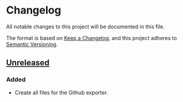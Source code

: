 # Changelog

All notable changes to this project will be documented in this file.

The format is based on [Keep a Changelog](https://keepachangelog.com/en/1.0.0/),
and this project adheres to [Semantic Versioning](https://semver.org/spec/v2.0.0.html).

## [Unreleased]

### Added

- Create all files for the Github exporter.

[Unreleased]: https://github.com/giantswarm/operational-load-exporter/compare/v0.0.1...HEAD
[0.0.1]: https://github.com/giantswarm/operational-load-exporter/compare/v0.0.0...v0.0.1
